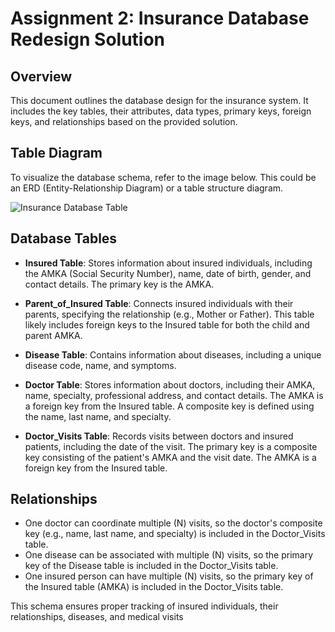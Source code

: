 # Assignment 2: Insurance Database Redesign Solution

## Overview
This document outlines the database design for the insurance system. It includes the key tables, their attributes, data types, primary keys, foreign keys, and relationships based on the provided solution.

## Table Diagram
To visualize the database schema, refer to the image below. This could be an ERD (Entity-Relationship Diagram) or a table structure diagram.

![Insurance Database Table](path/to/your/image.png)


## Database Tables

- **Insured Table**: Stores information about insured individuals, including the AMKA (Social Security Number), name, date of birth, gender, and contact details. The primary key is the AMKA.

- **Parent_of_Insured Table**: Connects insured individuals with their parents, specifying the relationship (e.g., Mother or Father). This table likely includes foreign keys to the Insured table for both the child and parent AMKA.

- **Disease Table**: Contains information about diseases, including a unique disease code, name, and symptoms.

- **Doctor Table**: Stores information about doctors, including their AMKA, name, specialty, professional address, and contact details. The AMKA is a foreign key from the Insured table. A composite key is defined using the name, last name, and specialty.

- **Doctor_Visits Table**: Records visits between doctors and insured patients, including the date of the visit. The primary key is a composite key consisting of the patient's AMKA and the visit date. The AMKA is a foreign key from the Insured table.

## Relationships
- One doctor can coordinate multiple (N) visits, so the doctor's composite key (e.g., name, last name, and specialty) is included in the Doctor_Visits table.
- One disease can be associated with multiple (N) visits, so the primary key of the Disease table is included in the Doctor_Visits table.
- One insured person can have multiple (N) visits, so the primary key of the Insured table (AMKA) is included in the Doctor_Visits table.

This schema ensures proper tracking of insured individuals, their relationships, diseases, and medical visits
